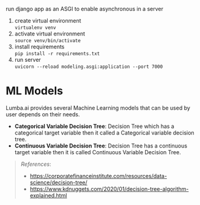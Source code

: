 run django app as an ASGI to enable asynchronous in a server

1. create virtual environment  
`virtualenv venv`  
2. activate virtual environment  
`source venv/bin/activate`  
3. install requirements    
`pip install -r requirements.txt`  
4. run server  
`uvicorn --reload modeling.asgi:application --port 7000`

# ML Models
Lumba.ai provides several Machine Learning models that can be used by user depends on their needs.

* **Categorical Variable Decision Tree**: Decision Tree which has a categorical target variable then it called a Categorical variable decision tree.
* **Continuous Variable Decision Tree**: Decision Tree has a continuous target variable then it is called Continuous Variable Decision Tree.

> *References*:
> * https://corporatefinanceinstitute.com/resources/data-science/decision-tree/
> * https://www.kdnuggets.com/2020/01/decision-tree-algorithm-explained.html
